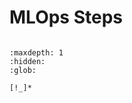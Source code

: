 # MLOps Steps

```{include} /_common/steps_points.md
```

```{toctree}
:maxdepth: 1
:hidden:
:glob:

[!_]*
```
